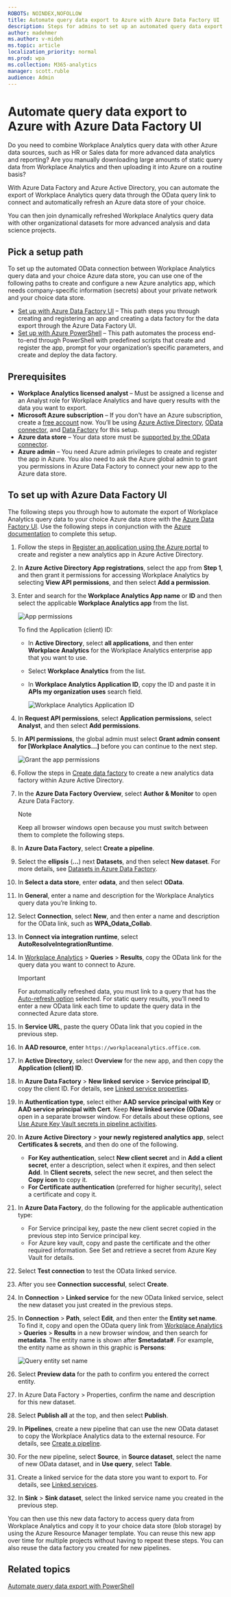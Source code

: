 ```yaml
---
ROBOTS: NOINDEX,NOFOLLOW
title: Automate query data export to Azure with Azure Data Factory UI
description: Steps for admins to set up an automated query data export to Azure through Azure Data Factory UI
author: madehmer
ms.author: v-mideh
ms.topic: article
localization_priority: normal 
ms.prod: wpa
ms.collection: M365-analytics
manager: scott.ruble
audience: Admin
---
```


# Automate query data export to Azure with Azure Data Factory UI

Do you need to combine Workplace Analytics query data with other Azure data sources, such as HR or Sales data for more advanced data analytics and reporting? Are you manually downloading large amounts of static query data from Workplace Analytics and then uploading it into Azure on a routine basis?

With Azure Data Factory and Azure Active Directory, you can automate the export of Workplace Analytics query data through the OData query link to connect and automatically refresh an Azure data store of your choice.

You can then join dynamically refreshed Workplace Analytics query data with other organizational datasets for more advanced analysis and data science projects.

## Pick a setup path

To set up the automated OData connection between Workplace Analytics query data and your choice Azure data store, you can use one of the following paths to create and configure a new Azure analytics app, which needs company-specific information (secrets) about your private network and your choice data store.

* [Set up with Azure Data Factory UI](#to-set-up-with-azure-data-factory-ui) – This path steps you through creating and registering an app and creating a data factory for the data export through the Azure Data Factory UI.
* [Set up with Azure PowerShell]() – This path automates the process end-to-end through PowerShell with predefined scripts that create and register the app, prompt for your organization’s specific parameters, and create and deploy the data factory.

## Prerequisites

* **Workplace Analytics licensed analyst** – Must be assigned a license and an Analyst role for Workplace Analytics and have query results with the data you want to export.
* **Microsoft Azure subscription** – If you don't have an Azure subscription, create a [free account](https://azure.microsoft.com/free/) now. You’ll be using [Azure Active Directory](https://docs.microsoft.com/azure/active-directory/), [OData connector](https://docs.microsoft.com/azure/data-factory/connector-odata#supported-capabilities), and [Data Factory](https://docs.microsoft.com/rest/api/datafactory/) for this setup.
* **Azure data store** – Your data store must be [supported by the OData connector](https://docs.microsoft.com/azure/data-factory/connector-odata).
* **Azure admin** – You need Azure admin privileges to create and register the app in Azure. You also need to ask the Azure global admin to grant you permissions in Azure Data Factory to connect your new app to the Azure data store.

## To set up with Azure Data Factory UI

The following steps you through how to automate the export of Workplace Analytics query data to your choice Azure data store with the [Azure Data Factory UI](https://docs.microsoft.com/azure/data-factory/introduction). Use the following steps in conjunction with the [Azure documentation](https://docs.microsoft.com/azure/data-factory/introduction) to complete this setup.

1. Follow the steps in [Register an application using the Azure portal](https://docs.microsoft.com/azure/active-directory/develop/quickstart-register-app#register-a-new-application-using-the-azure-portal) to create and register a new analytics app in Azure Active Directory.
2. In **Azure Active Directory App registrations**, select the app from **Step 1**,  and then grant it permissions for accessing Workplace Analytics by selecting **View API permissions**, and then select **Add a permission**. 
3. Enter and search for the **Workplace Analytics App name** or **ID** and then select the applicable **Workplace Analytics app** from the list.

   ![App permissions](./images/app-permissions.png)
 
   To find the Application (client) ID:

   * In **Active Directory**, select **all applications**, and then enter **Workplace Analytics** for the Workplace Analytics enterprise app that you want to use.
   * Select **Workplace Analytics** from the list.
   * In **Workplace Analytics Application ID**, copy the ID and paste it in **APIs my organization uses** search field.

     ![Workplace Analytics Application ID](./images/app-id.png)

4.	In **Request API permissions**, select **Application permissions**, select **Analyst**, and then select **Add permissions**. 
5.	In **API permissions**, the global admin must select **Grant admin consent for [Workplace Analytics…]** before you can continue to the next step.

    ![Grant the app permissions](./images/permissions-grant.png)

6.	Follow the steps in [Create data factory](https://docs.microsoft.com/azure/data-factory/quickstart-create-data-factory-portal) to create a new analytics data factory within Azure Active Directory. 
7.	In the **Azure Data Factory Overview**, select **Author & Monitor** to open Azure Data Factory.

    > [!Note]
    > Keep all browser windows open because you must switch between them to complete the following steps.

8.	In **Azure Data Factory**, select **Create a pipeline**. 
9.	Select the **ellipsis** (**…**) next **Datasets**, and then select **New dataset**. For more details, see [Datasets in Azure Data Factory](https://docs.microsoft.com/azure/data-factory/concepts-datasets-linked-services).
10. In **Select a data store**, enter **odata**, and then select **OData**. 
11. In **General**, enter a name and description for the Workplace Analytics query data you’re linking to.
12. Select **Connection**, select **New**, and then enter a name and description for the OData link, such as **WPA_Odata_Collab**.

13. In **Connect via integration runtime**, select **AutoResolveIntegrationRuntime**. 
14. In [Workplace Analytics](https://workplaceanalytics.office.com/) > **Queries** > **Results**, copy the OData link for the query data you want to connect to Azure.

    > [!Important]
    > For automatically refreshed data, you must link to a query that has the [Auto-refresh option](https://docs.microsoft.com/workplace-analytics/tutorials/query-auto-refresh#create-a-query-with-the-auto-refresh-option) selected. For static query results, you’ll need to enter a new OData link each time to update the query data in the connected Azure data store.

15. In **Service URL**, paste the query OData link that you copied in the previous step. 
16. In **AAD resource**, enter `https://workplaceanalytics.office.com`. 
17. In **Active Directory**, select **Overview** for the new app, and then copy the **Application (client) ID**.
18. In **Azure Data Factory** > **New linked service** > **Service principal ID**, copy the client ID. For  details, see [Linked service properties](https://docs.microsoft.com/azure/data-factory/connector-odata#linked-service-properties).
19. In **Authentication type**, select either **AAD service principal with Key** or **AAD service principal with Cert**. Keep **New linked service (OData)** open in a separate browser window. For details about these options, see [Use Azure Key Vault secrets in pipeline activities](https://docs.microsoft.com/azure/data-factory/how-to-use-azure-key-vault-secrets-pipeline-activities).
20. In **Azure Active Directory** > **your newly registered analytics app**, select **Certificates & secrets**, and then do one of the following.

    * **For Key authentication**, select **New client secret** and in **Add a client secret**, enter a description, select when it expires, and then select **Add**. In **Client secrets**, select the new secret, and then select the **Copy icon** to copy it.
    * **For Certificate authentication** (preferred for higher security), select a certificate and copy it. 

21. In **Azure Data Factory**, do the following for the applicable authentication type:

    * For Service principal key, paste the new client secret copied in the previous step into Service principal key.
    * For Azure key vault, copy and paste the certificate and the other required information. See Set and retrieve a secret from Azure Key Vault for details. 

22.	Select **Test connection** to test the OData linked service. 
23.	After you see **Connection successful**, select **Create**. 
24.	In **Connection** > **Linked service** for the new OData linked service, select the new dataset you just created in the previous steps.
25.	In **Connection** > **Path**, select **Edit**, and then enter the **Entity set name**. To find it, copy and open the OData query link from [Workplace Analytics](https://workplaceanalytics.office.com/) > **Queries** > **Results** in a new browser window, and then search for **metadata**. The entity name is shown after **$metadata#**. For example, the entity name as shown in this graphic is **Persons**: 

     ![Query entity set name](./images/entity-set-name.png)

26. Select **Preview data** for the path to confirm you entered the correct entity. 
27. In Azure Data Factory > Properties, confirm the name and description for this new dataset. 
28. Select **Publish all** at the top, and then select **Publish**.
29. In **Pipelines**, create a new pipeline that can use the new OData dataset to copy the Workplace Analytics data to the external resource. For details, see [Create a pipeline](https://docs.microsoft.com/azure/data-factory/tutorial-copy-data-portal#create-a-pipeline).
30. For the new pipeline, select **Source**, in **Source dataset**, select the name of new OData dataset, and in **Use query**, select **Table**. 
31. Create a linked service for the data store you want to export to. For details, see [Linked services](https://docs.microsoft.com/azure/data-factory/author-management-hub#linked-services).
32. In **Sink** > **Sink dataset**, select the linked service name you created in the previous step.

You can then use this new data factory to access query data from Workplace Analytics and copy it to your choice data store (blob storage) by using the Azure Resource Manager template. You can reuse this new app over time for multiple projects without having to repeat these steps. You can also reuse the data factory you created for new pipelines.

## Related topics 

[Automate query data export with PowerShell]()
